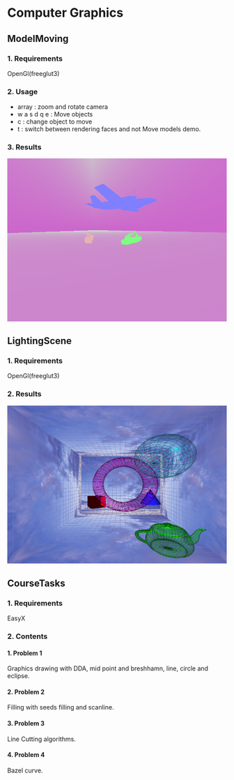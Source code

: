# Computer Graphics

## ModelMoving
### 1. Requirements
OpenGl(freeglut3)
### 2. Usage 
+ array : zoom and rotate camera
+  w a s d q e : Move objects
+  c : change object to move 
+  t : switch between rendering faces and not
Move models demo.
### 3. Results
![results](https://github.com/Freeverc/awesome-computer-graphics/blob/master/ModelMoving/images/models.png)

## LightingScene
### 1. Requirements
OpenGl(freeglut3)
### 2. Results
![results](https://github.com/Freeverc/awesome-computer-graphics/blob/master/LightingScene/images/scene.png)

## CourseTasks
### 1. Requirements
EasyX
### 2. Contents
#### 1. Problem 1
Graphics drawing with DDA, mid point and breshhamn, line, circle and eclipse.

#### 2. Problem 2
Filling with seeds filling and scanline.
#### 3. Problem 3
Line Cutting algorithms.

#### 4. Problem 4
Bazel curve.
